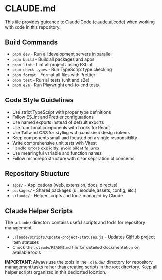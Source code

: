 # CLAUDE.md

This file provides guidance to Claude Code (claude.ai/code) when working with code in this repository.

## Build Commands
- `pnpm dev` - Run all development servers in parallel
- `pnpm build` - Build all packages and apps
- `pnpm lint` - Lint all projects using ESLint
- `pnpm check-types` - Run TypeScript type checking
- `pnpm format` - Format all files with Prettier
- `pnpm test` - Run all tests (unit and e2e)
- `pnpm e2e` - Run Playwright end-to-end tests

## Code Style Guidelines
- Use strict TypeScript with proper type definitions
- Follow ESLint and Prettier configurations
- Use named exports instead of default exports
- Use functional components with hooks for React
- Use Tailwind CSS for styling with consistent design tokens
- Keep components small and focused on a single responsibility
- Write comprehensive unit tests with Vitest
- Handle errors explicitly, avoid silent failures
- Use meaningful variable and function names
- Follow monorepo structure with clear separation of concerns

## Repository Structure
- `apps/` - Applications (web, extension, docs, directus)
- `packages/` - Shared packages (ui, module, assets, config, etc.)
- `.claude/` - Helper scripts and tools managed by Claude

## Claude Helper Scripts
The `.claude/` directory contains useful scripts and tools for repository management:

- `.claude/scripts/update-project-statuses.js` - Updates GitHub project item statuses
- Check the `.claude/README.md` file for detailed documentation on available tools

**IMPORTANT**: Always use the tools in the `.claude/` directory for repository management tasks rather than creating scripts in the root directory. Keep all helper scripts organized in this dedicated location.